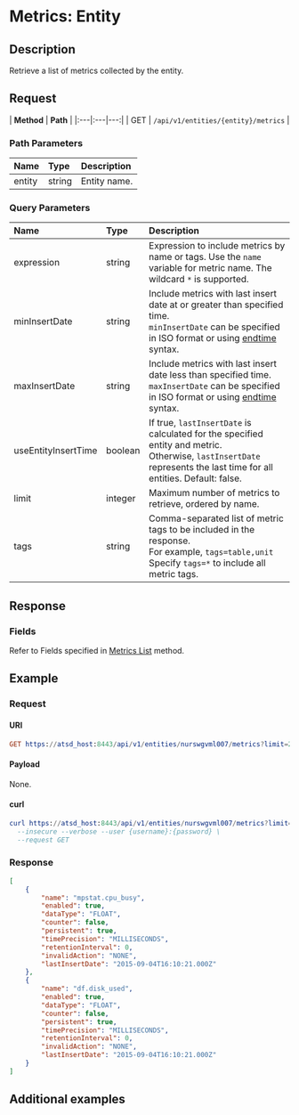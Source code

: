 # Metrics: Entity

## Description

Retrieve a list of metrics collected by the entity.

## Request

| **Method** | **Path** | 
|:---|:---|---:|
| GET | `/api/v1/entities/{entity}/metrics` |

### Path Parameters 

|**Name**|**Type**|**Description**|
|:---|:---|:---|
| entity |string|Entity name.|

### Query Parameters 

|**Name**|**Type**|**Description**|
|:--|:--|:--|
| expression | string | Expression to include metrics by name or tags. Use the `name` variable for metric name. The wildcard `*` is supported.|
| minInsertDate | string | Include metrics with last insert date at or greater than specified time. <br>`minInsertDate` can be specified in ISO format or using [endtime](/end-time-syntax.md) syntax.|
| maxInsertDate | string | Include metrics with last insert date less than specified time.<br>`maxInsertDate` can be specified in ISO format or using [endtime](/end-time-syntax.md) syntax.|
| useEntityInsertTime | boolean | If true, `lastInsertDate` is calculated for the specified entity and metric.<br>Otherwise, `lastInsertDate` represents the last time for all entities. Default: false. |
| limit | integer | Maximum number of metrics to retrieve, ordered by name. |
| tags | string | Comma-separated list of metric tags to be included in the response.<br>For example, `tags=table,unit`<br>Specify `tags=*` to include all metric tags.|

## Response

### Fields

Refer to Fields specified in [Metrics List](/api/meta/metric/list.md#fields) method.

## Example

### Request

#### URI

```elm
GET https://atsd_host:8443/api/v1/entities/nurswgvml007/metrics?limit=2
```

#### Payload

None.

#### curl

```elm
curl https://atsd_host:8443/api/v1/entities/nurswgvml007/metrics?limit=2 \
  --insecure --verbose --user {username}:{password} \
  --request GET
``` 

### Response

```json
[
    {
        "name": "mpstat.cpu_busy",
        "enabled": true,
        "dataType": "FLOAT",
        "counter": false,
        "persistent": true,
        "timePrecision": "MILLISECONDS",
        "retentionInterval": 0,
        "invalidAction": "NONE",
        "lastInsertDate": "2015-09-04T16:10:21.000Z"
    },
    {
        "name": "df.disk_used",
        "enabled": true,
        "dataType": "FLOAT",
        "counter": false,
        "persistent": true,
        "timePrecision": "MILLISECONDS",
        "retentionInterval": 0,
        "invalidAction": "NONE",
        "lastInsertDate": "2015-09-04T16:10:21.000Z"
    }
]
```

## Additional examples
